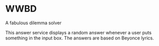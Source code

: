 WWBD
====

A fabulous dilemma solver

This answer service displays a random answer whenever a user puts something in the input box. The answers are based on Beyonce lyrics. 
